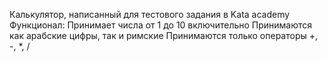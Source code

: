 Калькулятор, написанный для тестового задания в Kata academy
Функционал:
  Принимает числа от 1 до 10 включительно
  Принимаются как арабские цифры, так и римские
  Принимаются только операторы +, -, *, /

